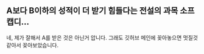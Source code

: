 ## A보다 B이하의 성적이 더 받기 힘들다는 전설의 과목 소프캡디... 
네, 제가 잘해서 A를 받은 것은 아닌거 압니다. 그래도 깃허브 메인에 꽂아놓으면 멋질것 같아서 꽂아보았습니다.
